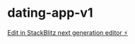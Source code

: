# dating-app-v1

[Edit in StackBlitz next generation editor ⚡️](https://stackblitz.com/~/github.com/nightshadow780/dating-app-v1)